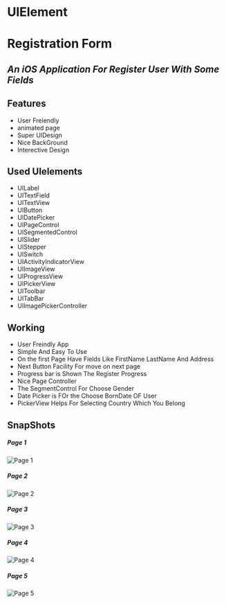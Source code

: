 # UIElement
# Registration Form
## _An iOS Application For Register User With Some Fields_

## Features
- User Freiendly
- animated page 
- Super UIDesign
- Nice BackGround 
- Interective Design

## Used UIelements
- UILabel
- UITextField
- UITextView
- UIButton
- UIDatePicker
- UIPageControl
- UISegmentedControl
- UISlider
- UIStepper
- UISwitch
- UIActivityIndicatorView
- UIImageView
- UIProgressView
- UIPickerView
- UIToolbar
- UITabBar
- UIImagePickerController

## Working
- User Freindly App
- Simple And Easy To Use 
- On the first Page Have Fields Like FirstName LastName And Address
- Next Button Facility For move on next page
- Progress bar is Shown The Register Progress
- Nice Page Controller 
- The SegmentControl For Choose Gender
- Date Picker is FOr the Choose BornDate OF User
- PickerView Helps For Selecting Country Which You Belong



## SnapShots
##### Page 1
![Page 1](https://github.com/Yashbhandari1999/UIElement/blob/main/UIElement/1.png)

##### Page 2
![Page 2](https://github.com/Yashbhandari1999/UIElement/blob/main/UIElement/2.png)

##### Page 3
![Page 3](https://github.com/Yashbhandari1999/UIElement/blob/main/UIElement/3.png)

##### Page 4
![Page 4](https://github.com/Yashbhandari1999/UIElement/blob/main/UIElement/4.png)

##### Page 5
![Page 5](https://github.com/Yashbhandari1999/UIElement/blob/main/UIElement/5.png)

